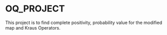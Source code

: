 # OQ_PROJECT

This project is to find complete positivity, probability value for the modified map and Kraus Operators.

